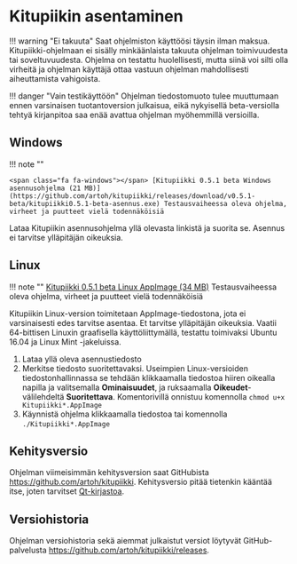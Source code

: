 # Kitupiikin asentaminen

!!! warning "Ei takuuta"
    Saat ohjelmiston käyttöösi täysin ilman maksua.
    Kitupiikki-ohjelmaan ei sisälly minkäänlaista takuuta ohjelman toimivuudesta tai soveltuvuudesta. Ohjelma on testattu huolellisesti, mutta siinä voi silti olla virheitä ja ohjelman käyttäjä ottaa vastuun ohjelman mahdollisesti aiheuttamista vahigoista.

!!! danger "Vain testikäyttöön"
    Ohjelman tiedostomuoto tulee muuttumaan ennen varsinaisen tuotantoversion julkaisua, eikä nykyisellä beta-versiolla tehtyä
    kirjanpitoa saa enää avattua ohjelman myöhemmillä versioilla.

## Windows

!!! note ""

    <span class="fa fa-windows"></span> [Kitupiikki 0.5.1 beta Windows asennusohjelma (21 MB)](https://github.com/artoh/kitupiikki/releases/download/v0.5.1-beta/kitupiikki0.5.1-beta-asennus.exe) Testausvaiheessa oleva ohjelma, virheet ja puutteet vielä todennäköisiä

Lataa Kitupiikin asennusohjelma yllä olevasta linkistä ja suorita se. Asennus ei tarvitse ylläpitäjän oikeuksia.


## Linux

!!! note ""
    <span class="fa fa-linux"></span> [Kitupiikki 0.5.1 beta Linux AppImage (34 MB)](https://github.com/artoh/kitupiikki/releases/download/v0.5.1-beta/Kitupiikki-0.5.1beta-x86_64.AppImage) Testausvaiheessa oleva ohjelma, virheet ja puutteet vielä todennäköisiä

Kitupiikin Linux-version toimitetaan AppImage-tiedostona, jota ei varsinaisesti edes tarvitse asentaa. Et tarvitse ylläpitäjän oikeuksia. Vaatii 64-bittisen Linuxin graafisella käyttöliittymällä, testattu toimivaksi Ubuntu 16.04 ja Linux Mint -jakeluissa.

1. Lataa yllä oleva asennustiedosto
2. Merkitse tiedosto suoritettavaksi. Useimpien Linux-versioiden tiedostonhallinnassa se tehdään klikkaamalla tiedostoa hiiren oikealla napilla ja valitsemalla **Ominaisuudet**, ja ruksaamalla **Oikeudet**-välilehdeltä **Suoritettava**. Komentorivillä onnistuu komennolla `chmod u+x Kitupiikki*.AppImage`
3. Käynnistä ohjelma klikkaamalla tiedostoa tai komennolla `./Kitupiikki*.AppImage`


## Kehitysversio

Ohjelman viimeisimmän kehitysversion saat GitHubista <https://github.com/artoh/kitupiikki>. Kehitysversio pitää tietenkin kääntää itse, joten tarvitset [Qt-kirjastoa](http://qt.io).

## Versiohistoria

Ohjelman versiohistoria sekä aiemmat julkaistut versiot löytyvät GitHub-palvelusta <https://github.com/artoh/kitupiikki/releases>.

